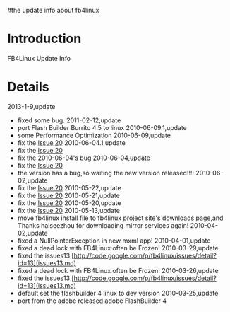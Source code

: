 #the update info about fb4linux

# Introduction #

FB4Linux Update Info


# Details #

2013-1-9,update
  * fixed some bug.
2011-02-12,update
  * port Flash Builder Burrito 4.5 to linux
2010-06-09.1,update
  * some Performance Optimization
2010-06-09,update
  * fix the [Issue 20](https://code.google.com/p/fb4linux/issues/detail?id=20)
2010-06-04.1,update
  * fix the [Issue 20](https://code.google.com/p/fb4linux/issues/detail?id=20)
  * fix the 2010-06-04's bug
~~2010-06-04,update~~
  * fix the [Issue 20](https://code.google.com/p/fb4linux/issues/detail?id=20)
  * the version has a bug,so waiting the new version released!!!!
2010-06-02,update
  * fix the [Issue 20](https://code.google.com/p/fb4linux/issues/detail?id=20)
2010-05-22,update
  * fix the [Issue 20](https://code.google.com/p/fb4linux/issues/detail?id=20)
2010-05-21,update
  * fix the [Issue 20](https://code.google.com/p/fb4linux/issues/detail?id=20)
2010-05-20,update
  * fix the [Issue 20](https://code.google.com/p/fb4linux/issues/detail?id=20)
2010-05-13,update
  * move fb4linux install file to fb4linux project site's downloads page,and  Thanks haiseezhou for downloading mirror services again!
2010-04-02,update
  * fixed a NullPointerException in new mxml app!
2010-04-01,update
  * fixed a dead lock with FB4Linux often be Frozen!
2010-03-29,update
  * fixed the issues13 [http://code.google.com/p/fb4linux/issues/detail?id=13](issues13.md)
  * fixed a dead lock with FB4Linux often be Frozen!
2010-03-26,update
  * fixed the issues13 [http://code.google.com/p/fb4linux/issues/detail?id=13](issues13.md)
  * default set the flashbuilder 4 linux to dev version
2010-03-25,update
  * port from the adobe released adobe FlashBuilder 4